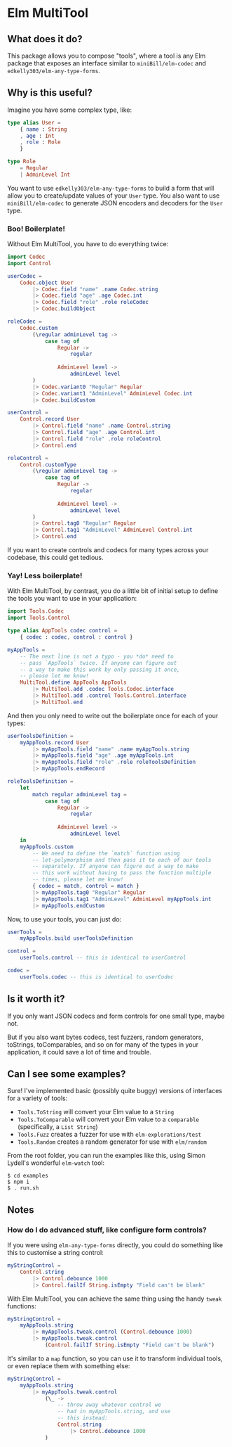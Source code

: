 # Elm MultiTool

## What does it do?

This package allows you to compose "tools", where a tool is any Elm package that
exposes an interface similar to `miniBill/elm-codec` and 
`edkelly303/elm-any-type-forms`.

## Why is this useful?

Imagine you have some complex type, like:

```elm
type alias User = 
    { name : String
    , age : Int
    , role : Role
    }

type Role 
    = Regular
    | AdminLevel Int
```

You want to use `edkelly303/elm-any-type-forms` to build a form 
that will allow you to create/update values of your `User` type. You also 
want to use `miniBill/elm-codec` to generate JSON encoders and decoders for the 
`User` type.

### Boo! Boilerplate!

Without Elm MultiTool, you have to do everything twice:

```elm
import Codec
import Control

userCodec = 
    Codec.object User
        |> Codec.field "name" .name Codec.string
        |> Codec.field "age" .age Codec.int
        |> Codec.field "role" .role roleCodec
        |> Codec.buildObject

roleCodec =
    Codec.custom 
        (\regular adminLevel tag ->
            case tag of 
                Regular -> 
                    regular
                
                AdminLevel level -> 
                    adminLevel level
        )
        |> Codec.variant0 "Regular" Regular
        |> Codec.variant1 "AdminLevel" AdminLevel Codec.int
        |> Codec.buildCustom

userControl = 
    Control.record User
        |> Control.field "name" .name Control.string
        |> Control.field "age" .age Control.int
        |> Control.field "role" .role roleControl
        |> Control.end

roleControl =
    Control.customType
        (\regular adminLevel tag ->
            case tag of 
                Regular -> 
                    regular
               
                AdminLevel level -> 
                    adminLevel level
        )
        |> Control.tag0 "Regular" Regular
        |> Control.tag1 "AdminLevel" AdminLevel Control.int
        |> Control.end
```
If you want to create controls and codecs for many types across your codebase, this could get tedious.

### Yay! Less boilerplate!

With Elm MultiTool, by contrast, you do a little bit of initial setup to define the tools you want to use in your application:

```elm
import Tools.Codec
import Tools.Control

type alias AppTools codec control = 
    { codec : codec, control : control }

myAppTools =
    -- The next line is not a typo - you *do* need to 
    -- pass `AppTools` twice. If anyone can figure out 
    -- a way to make this work by only passing it once, 
    -- please let me know!
    MultiTool.define AppTools AppTools 
        |> MultiTool.add .codec Tools.Codec.interface
        |> MultiTool.add .control Tools.Control.interface
        |> MultiTool.end
```

And then you only need to write out the boilerplate once for each of your types:

```elm
userToolsDefinition = 
    myAppTools.record User
        |> myAppTools.field "name" .name myAppTools.string
        |> myAppTools.field "age" .age myAppTools.int
        |> myAppTools.field "role" .role roleToolsDefinition
        |> myAppTools.endRecord

roleToolsDefinition =
    let
        match regular adminLevel tag =
            case tag of 
                Regular -> 
                    regular
                    
                AdminLevel level -> 
                    adminLevel level
    in
    myAppTools.custom 
        -- We need to define the `match` function using 
        -- let-polymorphism and then pass it to each of our tools 
        -- separately. If anyone can figure out a way to make 
        -- this work without having to pass the function multiple 
        -- times, please let me know!
        { codec = match, control = match } 
        |> myAppTools.tag0 "Regular" Regular
        |> myAppTools.tag1 "AdminLevel" AdminLevel myAppTools.int
        |> myAppTools.endCustom
```

Now, to use your tools, you can just do:

```elm
userTools = 
    myAppTools.build userToolsDefinition

control = 
    userTools.control -- this is identical to userControl

codec = 
    userTools.codec -- this is identical to userCodec
```

## Is it worth it?

If you only want JSON codecs and form controls for one small type, maybe not. 

But if you also want bytes codecs, test fuzzers, random generators, toStrings, toComparables, and so on for many of the types in your application, it could save a lot of time and trouble.

## Can I see some examples?

Sure! I've implemented basic (possibly quite buggy) versions of interfaces for a variety of tools: 
* `Tools.ToString` will convert your Elm value to a `String`
* `Tools.ToComparable` will convert your Elm value to a `comparable` (specifically, a `List String`)
* `Tools.Fuzz` creates a fuzzer for use with `elm-explorations/test`
* `Tools.Random` creates a random generator for use with `elm/random`

From the root folder, you can run the examples like this, using Simon Lydell's wonderful `elm-watch` tool:

```console
$ cd examples
$ npm i
$ . run.sh
```

## Notes

### How do I do advanced stuff, like configure form controls?

If you were using `elm-any-type-forms` directly, you could do something like this to customise a string control:

```elm
myStringControl = 
    Control.string
        |> Control.debounce 1000
        |> Control.failIf String.isEmpty "Field can't be blank"
```

With Elm MultiTool, you can achieve the same thing using the handy `tweak` functions:

```elm
myStringControl = 
    myAppTools.string
        |> myAppTools.tweak.control (Control.debounce 1000)
        |> myAppTools.tweak.control 
            (Control.failIf String.isEmpty "Field can't be blank")
```
It's similar to a `map` function, so you can use it to transform individual tools, or even replace them with something else:

```elm
myStringControl = 
    myAppTools.string
        |> myAppTools.tweak.control 
            (\_ -> 
                -- throw away whatever control we 
                -- had in myAppTools.string, and use 
                -- this instead:
                Control.string
                    |> Control.debounce 1000
            )
```
